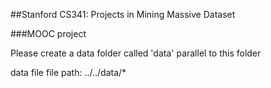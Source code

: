 ##Stanford CS341: Projects in Mining Massive Dataset

###MOOC project

Please create a data folder called 'data' parallel to this folder

data file file path: ../../data/*